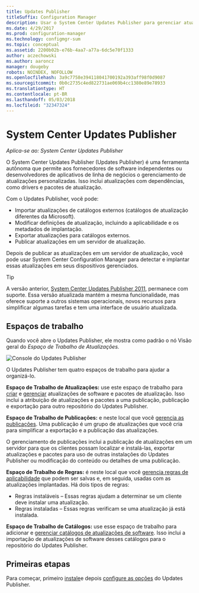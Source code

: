 ```yaml
---
title: Updates Publisher
titleSuffix: Configuration Manager
description: Usar o System Center Updates Publisher para gerenciar atualizações personalizadas
ms.date: 4/29/2017
ms.prod: configuration-manager
ms.technology: configmgr-sum
ms.topic: conceptual
ms.assetid: 2200b02b-e76b-4aa7-a77a-6dc5e70f1333
author: aczechowski
ms.author: aaroncz
manager: dougeby
robots: NOINDEX, NOFOLLOW
ms.openlocfilehash: 3a9c7758e394118041700192a393aff98f0d9087
ms.sourcegitcommit: 0b0c2735c4ed822731ae069b4cc1380e89e78933
ms.translationtype: HT
ms.contentlocale: pt-BR
ms.lasthandoff: 05/03/2018
ms.locfileid: "32347324"
---
```

# <a name="system-center-updates-publisher"></a>System Center Updates Publisher

*Aplica-se ao: System Center Updates Publisher*

O System Center Updates Publisher (Updates Publisher) é uma ferramenta autônoma que permite aos fornecedores de software independentes ou desenvolvedores de aplicativos de linha de negócios o gerenciamento de atualizações personalizadas. Isso inclui atualizações com dependências, como drivers e pacotes de atualização.

Com o Updates Publisher, você pode:

-   Importar atualizações de catálogos externos (catálogos de atualização diferentes da Microsoft).
-   Modificar definições de atualização, incluindo a aplicabilidade e os metadados de implantação.
-   Exportar atualizações para catálogos externos.
-   Publicar atualizações em um servidor de atualização.

Depois de publicar as atualizações em um servidor de atualização, você pode usar System Center Configuration Manager para detectar e implantar essas atualizações em seus dispositivos gerenciados.

> [!TIP]  
> A versão anterior, [System Center Updates Publisher 2011](http://go.microsoft.com/fwlink/?LinkId=848111), permanece com suporte. Essa versão atualizada mantém a mesma funcionalidade, mas oferece suporte a outros sistemas operacionais, novos recursos para simplificar algumas tarefas e tem uma interface de usuário atualizada.

## <a name="workspaces"></a>Espaços de trabalho
Quando você abre o Updates Publisher, ele mostra como padrão o nó Visão geral do *Espaço de Trabalho de Atualizações.*

![Console do Updates Publisher](media/console1.png)   


O Updates Publisher tem quatro espaços de trabalho para ajudar a organizá-lo.


**Espaço de Trabalho de Atualizações:** use este espaço de trabalho para [criar](/sccm/sum/tools/create-updates-with-updates-publisher) e [gerenciar](/sccm/sum/tools/manage-updates-with-updates-publisher) atualizações de software e pacotes de atualização. Isso inclui a atribuição de atualizações e pacotes a uma publicação, publicação e exportação para outro repositório do Updates Publisher.

**Espaço de Trabalho de Publicações:** e neste local que você [gerencia as publicações](/sccm/sum/tools/updates-publisher-publications). Uma publicação é um grupo de atualizações que você cria para simplificar a exportação e a publicação das atualizações.

O gerenciamento de publicações inclui a publicação de atualizações em um servidor para que os clientes possam localizar e instalá-las, exportar atualizações e pacotes para uso de outras instalações do Updates Publisher ou modificação do conteúdo ou detalhes de uma publicação.



**Espaço de Trabalho de Regras:** é neste local que você [gerencia regras de aplicabilidade](/sccm/sum/tools/updates-publisher-applicability-rules) que podem ser salvas e, em seguida, usadas com as atualizações implantadas. Há dois tipos de regras:

-   Regras instaláveis – Essas regras ajudam a determinar se um cliente deve instalar uma atualização.
-   Regras instaladas – Essas regras verificam se uma atualização já está instalada.

**Espaço de Trabalho de Catálogos:** use esse espaço de trabalho para adicionar e [gerenciar catálogos de atualizações de software](/sccm/sum/tools/updates-publisher-catalogs). Isso inclui a importação de atualizações de software desses catálogos para o repositório do Updates Publisher.
## <a name="first-steps"></a>Primeiras etapas
Para começar, primeiro [instale](/sccm/sum/tools/install-updates-publisher)e depois [configure as opções](/sccm/sum/tools/updates-publisher-options) do Updates Publisher.
